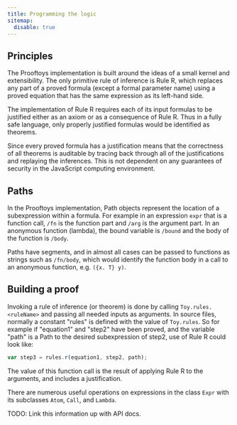 ```yaml
---
title: Programming the logic
sitemap:
  disable: true
---
```


## Principles

The Prooftoys implementation is built around the ideas of a small
kernel and extensibility.  The only primitive rule of inference is
Rule R, which replaces any part of a proved formula (except a formal
parameter name) using a proved equation that has the same expression
as its left-hand side.

The implementation of Rule R requires each of its input formulas to be
justified either as an axiom or as a consequence of Rule R.  Thus in a
fully safe language, only properly justified formulas would be
identified as theorems.

Since every proved formula has a justification means that the
correctness of all theorems is auditable by tracing back through all
of the justifications and replaying the inferences.  This is not
dependent on any guarantees of security in the JavaScript computing
environment.

## Paths

In the Prooftoys implementation, Path objects represent the location
of a subexpression within a formula.  For example in an expression
`expr` that is a function call, `/fn` is the function part and `/arg`
is the argument part.  In an anonymous function (lambda), the bound
variable is `/bound` and the body of the function is `/body`.

Paths have segments, and in almost all cases can be passed to
functions as strings such as `/fn/body`, which would identify the
function body in a call to an anonymous function, e.g. `({x. T} y)`.

## Building a proof

Invoking a rule of inference (or theorem) is done by calling `Toy.rules.<ruleName>` and passing all needed inputs as arguments.  In source files, normally a constant "rules" is defined with the value of `Toy.rules`. 
So for example if "equation1" and "step2" have been proved, and the variable "path" is a Path to the desired subexpression of step2, use of Rule R could look like:
```javascript
var step3 = rules.r(equation1, step2, path);
```

The value of this function call is the result of applying Rule R to
the arguments, and includes a justification.

There are numerous useful operations on expressions in the class
`Expr` with its subclasses `Atom`, `Call`, and `Lambda`.

TODO: Link this information up with API docs.
